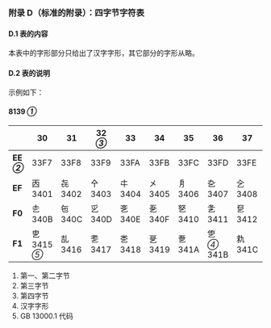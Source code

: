 ### 附录 D（标准的附录）：四字节字符表
#### D.1 表的内容
本表中的字形部分只给出了汉字字形，其它部分的字形从略。

#### D.2 表的说明
示例如下：

#### 8139 _①_
||30|31|32 _③_|33|34|35|36|37|38|39|
|-|-|-|-|-|-|-|-|-|-|-|
|**EE _②_**|33F7|33F8|33F9|33FA|33FB|33FC|33FD|33FE|33FF|㐀<br>3400|
|**EF**|㐁<br>3401|㐂<br>3402|㐃<br>3403|㐄<br>3404|㐅<br>3405|㐆<br>3406|㐇<br>3407|㐈<br>3408|㐉<br>3409|㐊<br>340A|
|**F0**|㐋<br>340B|㐌<br>340C|㐍<br>340D|㐎<br>340E|㐏<br>340F|㐐<br>3410|㐑<br>3411|㐒<br>3412|㐓<br>3413|㐔<br>3414|
|**F1**|㐕<br>3415 _⑤_|㐖<br>3416|㐗<br>3417|㐘<br>3418|㐙<br>3419|㐚<br>341A|㐛 _④_<br>341B|㐜<br>341C|㐝<br>341D|㐞<br>341E|

1. 第一、第二字节
2. 第三字节
3. 第四字节
4. 汉字字形
5. GB 13000.1 代码
